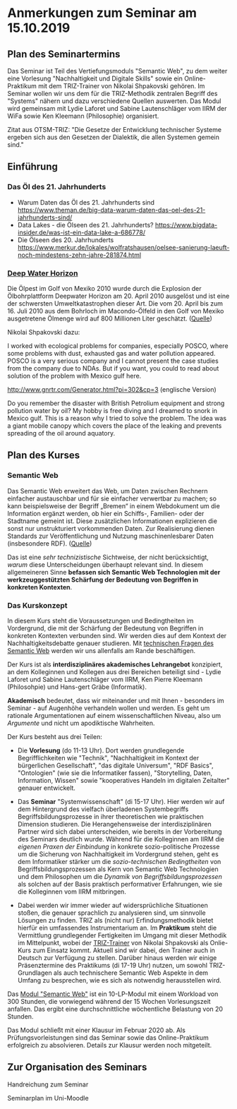 # Anmerkungen zum Seminar am 15.10.2019

## Plan des Seminartermins

Das Seminar ist Teil des Vertiefungsmoduls "Semantic Web", zu dem weiter eine
Vorlesung "Nachhaltigkeit und Digitale Skills" sowie ein Online-Praktikum mit
dem TRIZ-Trainer von Nikolai Shpakovski gehören.  Im Seminar wollen wir uns
dem für die TRIZ-Methodik zentralen Begriff des "Systems" nähern und dazu
verschiedene Quellen auswerten.  Das Modul wird gemeinsam mit Lydie Laforet
und Sabine Lautenschläger vom IIRM der WiFa sowie Ken Kleemann (Philosophie)
organisiert.

Zitat aus OTSM-TRIZ: "Die Gesetze der Entwicklung technischer Systeme ergeben
sich aus den Gesetzen der Dialektik, die allen Systemen gemein sind."

## Einführung

### Das Öl des 21. Jahrhunderts

* Warum Daten das Öl des 21. Jahrhunderts sind
  https://www.theman.de/big-data-warum-daten-das-oel-des-21-jahrhunderts-sind/
* Data Lakes - die Ölseen des 21. Jahrhunderts?
  https://www.bigdata-insider.de/was-ist-ein-data-lake-a-686778/
* Die Ölseen des 20. Jahrhunderts
  https://www.merkur.de/lokales/wolfratshausen/oelsee-sanierung-laeuft-noch-mindestens-zehn-jahre-281874.html

### [Deep Water Horizon](https://de.wikipedia.org/wiki/Deepwater_Horizon)

Die Ölpest im Golf von Mexiko 2010 wurde durch die Explosion der
Ölbohrplattform Deepwater Horizon am 20. April 2010 ausgelöst und ist eine der
schwersten Umweltkatastrophen dieser Art. Die vom 20. April bis zum 16. Juli
2010 aus dem Bohrloch im Macondo-Ölfeld in den Golf von Mexiko ausgetretene
Ölmenge wird auf 800 Millionen Liter geschätzt.
([Quelle](https://de.wikipedia.org/wiki/%C3%96lpest_im_Golf_von_Mexiko_2010))

Nikolai Shpakovski dazu:

I worked with ecological problems for companies, especially POSCO, where some
problems with dust, exhausted gas and water pollution appeared. POSCO is a
very serious company and I cannot present the case studies from the company
due to NDAs. But if you want, you could to read about solution of the problem
with Mexico gulf here.

http://www.gnrtr.com/Generator.html?pi=302&cp=3 (englische Version)

Do you remember the disaster with British Petrolium equipment and strong
pollution water by oil? My hobby is free diving and I dreamed to snork in
Mexico gulf. This is a reason why I tried to solve the problem. The idea was a
giant mobile canopy which covers the place of the leaking and prevents
spreading of the oil around aquatory.

## Plan des Kurses

### Semantic Web

Das Semantic Web erweitert das Web, um Daten zwischen Rechnern einfacher
austauschbar und für sie einfacher verwertbar zu machen; so kann
beispielsweise der Begriff „Bremen“ in einem Webdokument um die Information
ergänzt werden, ob hier ein Schiffs-, Familien- oder der Stadtname gemeint
ist.  Diese zusätzlichen Informationen explizieren die sonst nur
unstrukturiert vorkommenden Daten. Zur Realisierung dienen Standards zur
Veröffentlichung und Nutzung maschinenlesbarer Daten (insbesondere RDF).
([Quelle](https://de.wikipedia.org/wiki/Semantic_Web))

Das ist eine *sehr technizistische* Sichtweise, der nicht berücksichtigt,
*warum* diese Unterscheidungen überhaupt relevant sind.  In diesem
allgemeineren Sinne **befassen sich Semantic Web Technologien mit der
werkzeuggestützten Schärfung der Bedeutung von Begriffen in konkreten
Kontexten**.

### Das Kurskonzept

In diesem Kurs steht die Voraussetzungen und Bedingtheiten im Vordergrund, die
mit der Schärfung der Bedeutung von Begriffen in konkreten Kontexten verbunden
sind. Wir werden dies auf dem Kontext der Nachhaltigkeitsdebatte genauer
studieren.  Mit
[technischen Fragen des Semantic Web](https://www.semantic-web-grundlagen.de/)
werden wir uns allenfalls am Rande beschäftigen.

Der Kurs ist als **interdisziplinäres akademisches Lehrangebot** konzipiert,
an dem Kolleginnen und Kollegen aus drei Bereichen beteiligt sind - Lydie
Laforet und Sabine Lautenschläger vom IIRM, Ken Pierre Kleemann (Philosohpie)
und Hans-gert Gräbe (Informatik).

**Akademisch** bedeutet, dass wir miteinander und mit Ihnen - besonders im
Seminar - auf Augenhöhe verhandeln wollen und werden. Es geht um rationale
Argumentationen auf einem wissenschaftlichen Niveau, also um *Argumente* und
nicht um apodiktische Wahrheiten.

Der Kurs besteht aus drei Teilen:

* Die **Vorlesung** (do 11-13 Uhr).  Dort werden grundlegende
  Begrifflichkeiten wie "Technik", "Nachhaltigkeit im Kontext der bürgerlichen
  Gesellschaft", "das digitale Universum", "RDF Basics", "Ontologien" (wie sie
  die Informatiker fassen), "Storytelling, Daten, Information, Wissen" sowie
  "kooperatives Handeln im digitalen Zeitalter" genauer entwickelt.

* Das **Seminar** "Systemwissenschaft" (di 15-17 Uhr). Hier werden wir auf dem
  Hintergrund des vielfach überladenen Systembegriffs Begriffsbildungsprozesse
  in ihrer theoretischen wie praktischen Dimension studieren.  Die
  Herangehensweise der interdisziplinären Partner wird sich dabei
  unterscheiden, wie bereits in der Vorbereitung des Seminars deutlich wurde.
  Während für die Kolleginnen am IIRM die *eigenen Praxen der Einbindung* in
  konkrete sozio-politische Prozesse um die Sicherung von Nachhaltigkeit im
  Vordergrund stehen, geht es dem Informatiker stärker um die
  *sozio-technischen Bedingtheiten* von Begriffsbildungsprozessen als Kern von
  Semantic Web Technologien und dem Philosophen um die *Dynamik von
  Begriffsbildungsprozessen* als solchen auf der Basis praktisch performativer
  Erfahrungen, wie sie die Kolleginnen vom IIRM mitbringen.

* Dabei werden wir immer wieder auf widersprüchliche Situationen stoßen, die
  genauer sprachlich zu analysieren sind, um sinnvolle Lösungen zu finden.
  TRIZ als (nicht nur) Erfindungsmethodik bietet hierfür ein umfassendes
  Instrumentarium an.  Im **Praktikum** steht die Vermittlung grundlegender
  Fertigkeiten im Umgang mit dieser Methodik im Mittelpunkt, wobei der
  [TRIZ-Trainer](https://triztrainer.ru/) von Nikolai Shpakovski als
  Onlie-Kurs zum Einsatz kommt.  Aktuell sind wir dabei, den Trainer auch in
  Deutsch zur Verfügung zu stellen.  Darüber hinaus werden wir einige
  Präsenztermine des Praktikums (di 17-19 Uhr) nutzen, um sowohl
  TRIZ-Grundlagen als auch technischere Semantic Web Aspekte in dem Umfang zu
  besprechen, wie es sich als notwendig herausstellen wird.

Das
[Modul "Semantic Web"](http://bis.informatik.uni-leipzig.de/de/Lehre/BAMA/SW)
ist ein 10-LP-Modul mit einem Workload von 300 Stunden, die vorwiegend während
der 15 Wochen Vorlesungszeit anfallen.  Das ergibt eine durchschnittliche
wöchentliche Belastung von 20 Stunden.

Das Modul schließt mit einer Klausur im Februar 2020 ab.  Als
Prüfungsvorleistungen sind das Seminar sowie das Online-Praktikum erfolgreich
zu absolvieren.  Details zur Klausur werden noch mitgeteilt.

## Zur Organisation des Seminars

Handreichung zum Seminar

Seminarplan im Uni-Moodle